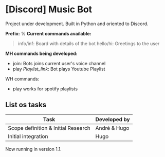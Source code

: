 # [Discord] Music Bot

Project under development. Built in Python and oriented to Discord.

**Prefix:** %
**Current commands available:**
> info/inf: Board with details of the bot
> hello/hi: Greetings to the user

**MH commands being developed:**
- join: Bots joins current user's voice channel
- play *Playlist_link*: Bot plays Youtube Playlist

WH commands:
- play works for spotify playlists

## List os tasks
Task | Developed by
------------ | -------------
Scope definition & Initial Research | André & Hugo
Initial integration | Hugo

Now running in version 1.1.
